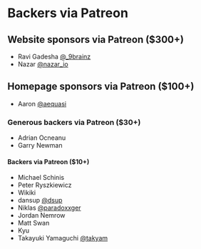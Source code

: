 # Backers via Patreon

## Website sponsors via Patreon ($300+)

* Ravi Gadesha [@_9brainz](https://twitter.com/@_9brainz)
* Nazar [@nazar_io](https://twitter.com/@nazar_io)

## Homepage sponsors via Patreon ($100+)

* Aaron [@aequasi](https://twitter.com/@aequasi)

### Generous backers via Patreon ($30+)

* Adrian Ocneanu
* Garry Newman

#### Backers via Patreon ($10+)

* Michael Schinis
* Peter Ryszkiewicz
* Wikiki
* dansup [@dsup](https://twitter.com/@dsup)
* Niklas [@paradoxxger](https://twitter.com/@paradoxxger)
* Jordan Nemrow
* Matt Swan
* Kyu
* Takayuki Yamaguchi [@takyam](https://twitter.com/@takyam)
